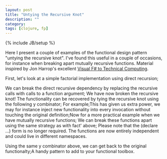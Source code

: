 ```yaml
---
layout: post
title: "Untying the Recursive Knot"
description: ""
category:
tags: [clojure, fp]
---
```

{% include JB/setup %}

Here I present a couple of examples of the functional design pattern "untying the recursive knot". I've found this useful in a couple of occasions, for instance when breaking apart mutually recursive functions. Material inspired by Jon Harrop's excellent <a href="http://www.ffconsultancy.com/products/fsharp_for_technical_computing/">Visual F# to Technical Computing</a>.

First, let's look at a simple factorial implementation using direct recursion;
<script src="https://gist.github.com/3163126.js?file=fact.clj"> </script> We can break the direct recursive dependency by replacing the recursive calls with calls to a function argument;
<script src="https://gist.github.com/3163126.js?file=fact'.clj"> </script> We have now broken the recursive knot! The functionality can be recovered by tying the recursive knot using the following y combinator; <script src="https://gist.github.com/3163126.js?file=y-comb.clj"> </script>For example;<script src="https://gist.github.com/3163126.js?file=y-fact.clj"> </script>This has given us extra power, we may for instance inject new functionality into every invocation without touching the original definition;<script src="https://gist.github.com/3163126.js?file=y-fact-extra.clj"> </script>Now for a more practical example when we have mutually recursive functions; <script src="https://gist.github.com/3163126.js?file=odd-even.clj"> </script> We can break these functions apart using the same strategy as with fact' above;<script src="https://gist.github.com/3163126.js?file=odd'-even'.clj"> </script> Please note that the (declare ...) form is no longer required. The functions are now entirely independent and could live in different namespaces.

Using the same y combinator above, we can get back to the original functionalty;<script src="https://gist.github.com/3163126.js?file=odd-even-y.clj"> </script>A handy pattern to add to your functional toolbox.